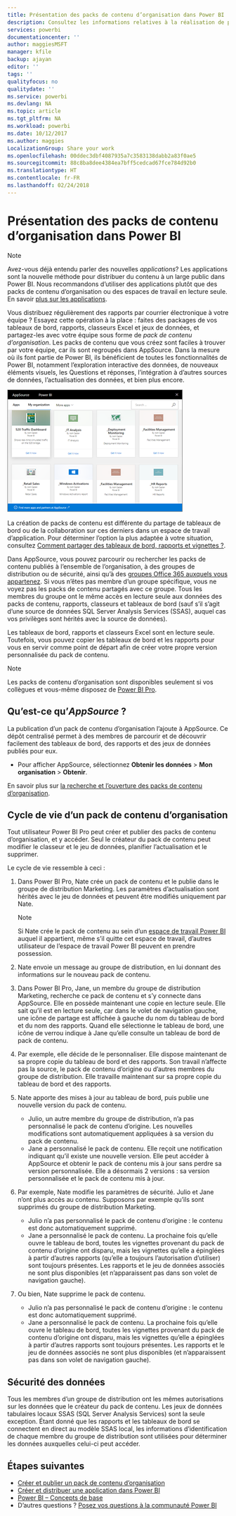 ```yaml
---
title: Présentation des packs de contenu d’organisation dans Power BI
description: Consultez les informations relatives à la réalisation de packages de vos propres tableaux de bord, rapports, classeurs Excel et jeux de données, que vous pouvez partager avec vos collègues dans des packs de contenu d’organisation.
services: powerbi
documentationcenter: ''
author: maggiesMSFT
manager: kfile
backup: ajayan
editor: ''
tags: ''
qualityfocus: no
qualitydate: ''
ms.service: powerbi
ms.devlang: NA
ms.topic: article
ms.tgt_pltfrm: NA
ms.workload: powerbi
ms.date: 10/12/2017
ms.author: maggies
LocalizationGroup: Share your work
ms.openlocfilehash: 00ddec3dbf4087935a7c3583138dabb2a83f0ae5
ms.sourcegitcommit: 88c8ba8dee4384ea7bff5cedcad67fce784d92b0
ms.translationtype: HT
ms.contentlocale: fr-FR
ms.lasthandoff: 02/24/2018
---
```

# <a name="intro-to-organizational-content-packs-in-power-bi"></a>Présentation des packs de contenu d’organisation dans Power BI
> [!NOTE]
> Avez-vous déjà entendu parler des nouvelles *applications*? Les applications sont la nouvelle méthode pour distribuer du contenu à un large public dans Power BI. Nous recommandons d’utiliser des applications plutôt que des packs de contenu d’organisation ou des espaces de travail en lecture seule. En savoir [plus sur les applications](service-install-use-apps.md).
> 
> 

Vous distribuez régulièrement des rapports par courrier électronique à votre équipe ? Essayez cette opération à la place : faites des packages de vos tableaux de bord, rapports, classeurs Excel et jeux de données, et partagez-les avec votre équipe sous forme de *pack de contenu d’organisation*. Les packs de contenu que vous créez sont faciles à trouver par votre équipe, car ils sont regroupés dans AppSource. Dans la mesure où ils font partie de Power BI, ils bénéficient de toutes les fonctionnalités de Power BI, notamment l’exploration interactive des données, de nouveaux éléments visuels, les Questions et réponses, l’intégration à d’autres sources de données, l’actualisation des données, et bien plus encore.

![](media/service-organizational-content-pack-introduction/power-bi-org-content-packs.png)

La création de packs de contenu est différente du partage de tableaux de bord ou de la collaboration sur ces derniers dans un espace de travail d’application. Pour déterminer l’option la plus adaptée à votre situation, consultez [Comment partager des tableaux de bord, rapports et vignettes ?](service-how-to-collaborate-distribute-dashboards-reports.md). 

Dans AppSource, vous pouvez parcourir ou rechercher les packs de contenu publiés à l’ensemble de l’organisation, à des groupes de distribution ou de sécurité, ainsi qu’à des [groupes Office 365 auxquels vous appartenez](https://support.office.com/article/Create-a-group-in-Office-365-7124dc4c-1de9-40d4-b096-e8add19209e9). Si vous n’êtes pas membre d’un groupe spécifique, vous ne voyez pas les packs de contenu partagés avec ce groupe. Tous les membres du groupe ont le même accès en lecture seule aux données des packs de contenu, rapports, classeurs et tableaux de bord (sauf s’il s’agit d’une source de données SQL Server Analysis Services (SSAS), auquel cas vos privilèges sont hérités avec la source de données).

Les tableaux de bord, rapports et classeurs Excel sont en lecture seule. Toutefois, vous pouvez copier les tableaux de bord et les rapports pour vous en servir comme point de départ afin de créer votre propre version personnalisée du pack de contenu.

> [!NOTE]
> Les packs de contenu d’organisation sont disponibles seulement si vos collègues et vous-même disposez de [Power BI Pro](service-free-vs-pro.md).
> 
> 

## <a name="what-is-appsource"></a>Qu’est-ce qu’*AppSource* ?
La publication d’un pack de contenu d’organisation l’ajoute à AppSource.  Ce dépôt centralisé permet à des membres de parcourir et de découvrir facilement des tableaux de bord, des rapports et des jeux de données publiés pour eux.  

* Pour afficher AppSource, sélectionnez **Obtenir les données** > **Mon organisation** > **Obtenir**.

En savoir plus sur [la recherche et l’ouverture des packs de contenu d’organisation](service-organizational-content-pack-find-and-open.md).

## <a name="the-life-cycle-of-an-organizational-content-pack"></a>Cycle de vie d’un pack de contenu d’organisation
Tout utilisateur Power BI Pro peut créer et publier des packs de contenu d’organisation, et y accéder. Seul le créateur du pack de contenu peut modifier le classeur et le jeu de données, planifier l’actualisation et le supprimer.

Le cycle de vie ressemble à ceci :

1. Dans Power BI Pro, Nate crée un pack de contenu et le publie dans le groupe de distribution Marketing. Les paramètres d’actualisation sont hérités avec le jeu de données et peuvent être modifiés uniquement par Nate.
   
   > [!NOTE]
   > Si Nate crée le pack de contenu au sein d’un [espace de travail Power BI](service-create-distribute-apps.md) auquel il appartient, même s’il quitte cet espace de travail, d’autres utilisateur de l’espace de travail Power BI peuvent en prendre possession.
   > 
   > 
2. Nate envoie un message au groupe de distribution, en lui donnant des informations sur le nouveau pack de contenu.
3. Dans Power BI Pro, Jane, un membre du groupe de distribution Marketing, recherche ce pack de contenu et s’y connecte dans AppSource. Elle en possède maintenant une copie en lecture seule.  Elle sait qu’il est en lecture seule, car dans le volet de navigation gauche, une icône de partage est affichée à gauche du nom du tableau de bord et du nom des rapports. Quand elle sélectionne le tableau de bord, une icône de verrou indique à Jane qu’elle consulte un tableau de bord de pack de contenu. 
4. Par exemple, elle décide de le personnaliser. Elle dispose maintenant de sa propre copie du tableau de bord et des rapports. Son travail n’affecte pas la source, le pack de contenu d’origine ou d’autres membres du groupe de distribution. Elle travaille maintenant sur sa propre copie du tableau de bord et des rapports.
5. Nate apporte des mises à jour au tableau de bord, puis publie une nouvelle version du pack de contenu.
   
   * Julio, un autre membre du groupe de distribution, n’a pas personnalisé le pack de contenu d’origine. Les nouvelles modifications sont automatiquement appliquées à sa version du pack de contenu.  
   * Jane a personnalisé le pack de contenu. Elle reçoit une notification indiquant qu’il existe une nouvelle version.  Elle peut accéder à AppSource et obtenir le pack de contenu mis à jour sans perdre sa version personnalisée. Elle a désormais 2 versions : sa version personnalisée et le pack de contenu mis à jour.
6. Par exemple, Nate modifie les paramètres de sécurité. Julio et Jane n’ont plus accès au contenu. Supposons par exemple qu’ils sont supprimés du groupe de distribution Marketing.
   
   * Julio n’a pas personnalisé le pack de contenu d’origine : le contenu est donc automatiquement supprimé. 
   * Jane a personnalisé le pack de contenu. La prochaine fois qu’elle ouvre le tableau de bord, toutes les vignettes provenant du pack de contenu d’origine ont disparu, mais les vignettes qu’elle a épinglées à partir d’autres rapports (qu’elle a toujours l’autorisation d’utiliser) sont toujours présentes. Les rapports et le jeu de données associés ne sont plus disponibles (et n’apparaissent pas dans son volet de navigation gauche).
7. Ou bien, Nate supprime le pack de contenu.
   
   * Julio n’a pas personnalisé le pack de contenu d’origine : le contenu est donc automatiquement supprimé. 
   * Jane a personnalisé le pack de contenu. La prochaine fois qu’elle ouvre le tableau de bord, toutes les vignettes provenant du pack de contenu d’origine ont disparu, mais les vignettes qu’elle a épinglées à partir d’autres rapports sont toujours présentes. Les rapports et le jeu de données associés ne sont plus disponibles (et n’apparaissent pas dans son volet de navigation gauche).

## <a name="data-security"></a>Sécurité des données
Tous les membres d’un groupe de distribution ont les mêmes autorisations sur les données que le créateur du pack de contenu. Les jeux de données tabulaires locaux SSAS (SQL Server Analysis Services) sont la seule exception. Étant donné que les rapports et les tableaux de bord se connectent en direct au modèle SSAS local, les informations d’identification de chaque membre du groupe de distribution sont utilisées pour déterminer les données auxquelles celui-ci peut accéder.

## <a name="next-steps"></a>Étapes suivantes
* [Créer et publier un pack de contenu d’organisation](service-organizational-content-pack-create-and-publish.md)
* [Créer et distribuer une application dans Power BI](service-create-distribute-apps.md) 
* [Power BI – Concepts de base](service-basic-concepts.md)
* D’autres questions ? [Posez vos questions à la communauté Power BI](http://community.powerbi.com/)

